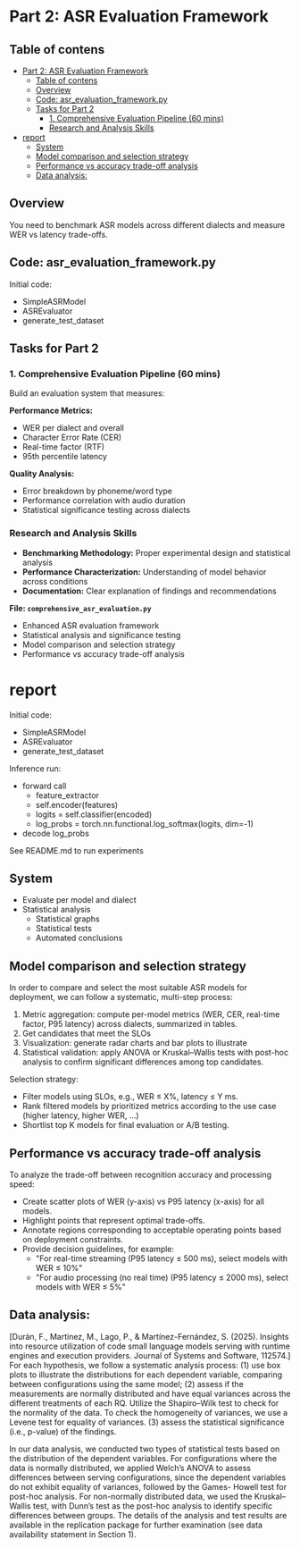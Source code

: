 
# Part 2: ASR Evaluation Framework

## Table of contens
- [Part 2: ASR Evaluation Framework](#part-2-asr-evaluation-framework)
  - [Table of contens](#table-of-contens)
  - [Overview](#overview)
  - [Code: asr\_evaluation\_framework.py](#code-asr_evaluation_frameworkpy)
  - [Tasks for Part 2](#tasks-for-part-2)
    - [1. Comprehensive Evaluation Pipeline (60 mins)](#1-comprehensive-evaluation-pipeline-60-mins)
    - [Research and Analysis Skills](#research-and-analysis-skills)
- [report](#report)
  - [System](#system)
  - [Model comparison and selection strategy](#model-comparison-and-selection-strategy)
  - [Performance vs accuracy trade-off analysis](#performance-vs-accuracy-trade-off-analysis)
  - [Data analysis:](#data-analysis)

## Overview
You need to benchmark ASR models across different dialects and measure WER vs latency trade-offs.

## Code: asr_evaluation_framework.py

Initial code:
- SimpleASRModel
- ASREvaluator
- generate_test_dataset

## Tasks for Part 2

### 1. Comprehensive Evaluation Pipeline (60 mins)
Build an evaluation system that measures:

**Performance Metrics:**
- WER per dialect and overall
- Character Error Rate (CER)
- Real-time factor (RTF)
- 95th percentile latency

**Quality Analysis:**
- Error breakdown by phoneme/word type
- Performance correlation with audio duration
- Statistical significance testing across dialects


### Research and Analysis Skills
- **Benchmarking Methodology:** Proper experimental design and statistical analysis
- **Performance Characterization:** Understanding of model behavior across conditions
- **Documentation:** Clear explanation of findings and recommendations


**File: `comprehensive_asr_evaluation.py`**
- Enhanced ASR evaluation framework
- Statistical analysis and significance testing
- Model comparison and selection strategy
- Performance vs accuracy trade-off analysis



# report

Initial code:
- SimpleASRModel
- ASREvaluator
- generate_test_dataset


Inference run:
- forward call
  - feature_extractor
  - self.encoder(features)
  - logits = self.classifier(encoded)
  - log_probs = torch.nn.functional.log_softmax(logits, dim=-1)
- decode log_probs

See README.md to run experiments

## System

- Evaluate per model and dialect
- Statistical analysis
  - Statistical graphs
  - Statistical tests
  - Automated conclusions 

## Model comparison and selection strategy
In order to compare and select the most suitable ASR models for deployment, we can follow a systematic, multi-step process:
1. Metric aggregation: compute per-model metrics (WER, CER, real-time factor, P95 latency) across dialects, summarized in tables.
2. Get candidates that meet the SLOs
3. Visualization: generate radar charts and bar plots to illustrate
4. Statistical validation: apply ANOVA or Kruskal–Wallis tests with post-hoc analysis to confirm significant differences among top candidates.


Selection strategy:
- Filter models using SLOs, e.g., WER ≤ X%, latency ≤ Y ms.
- Rank filtered models by prioritized metrics according to the use case (higher latency, higher WER, ...)
- Shortlist top K models for final evaluation or A/B testing.

## Performance vs accuracy trade-off analysis
To analyze the trade-off between recognition accuracy and processing speed:
- Create scatter plots of WER (y-axis) vs P95 latency (x-axis) for all models.
- Highlight points that represent optimal trade-offs.
- Annotate regions corresponding to acceptable operating points based on deployment constraints.
- Provide decision guidelines, for example: 
  - "For real-time streaming (P95 latency ≤ 500 ms), select models with WER ≤ 10%"
  - "For audio processing (no real time) (P95 latency ≤ 2000 ms), select models with WER ≤ 5%"



## Data analysis:

[Durán, F., Martinez, M., Lago, P., & Martínez-Fernández, S. (2025). Insights into resource utilization of code small language models serving with runtime engines and execution providers. Journal of Systems and Software, 112574.]
For each hypothesis, we follow a systematic analysis process: 
(1)
use box plots to illustrate the distributions for each dependent variable,
comparing between configurations using the same model; 
(2) 
assess if the measurements are normally distributed and have equal variances
across the different treatments of each RQ. Utilize the Shapiro–Wilk
test to check for the normality of the data. To check the homogeneity
of variances, we use a Levene test for equality of variances. 
(3) 
assess the statistical significance (i.e., p-value) of the findings.

In our data analysis, we conducted two types of statistical tests
based on the distribution of the dependent variables. 
For configurations where the data is normally distributed, we applied Welch’s ANOVA to
assess differences between serving configurations, since the dependent
variables do not exhibit equality of variances, followed by the Games-
Howell test for post-hoc analysis. For non-normally distributed data, we
used the Kruskal–Wallis test, with Dunn’s test as the post-hoc analysis to
identify specific differences between groups. The details of the analysis
and test results are available in the replication package for further
examination (see data availability statement in Section 1).